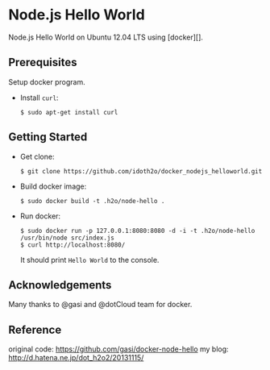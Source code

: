 # Node.js Hello World

Node.js Hello World on Ubuntu 12.04 LTS using [docker][].

## Prerequisites

Setup docker program.

-   Install `curl`:

        $ sudo apt-get install curl

## Getting Started

-   Get clone:

        $ git clone https://github.com/idoth2o/docker_nodejs_helloworld.git

-   Build docker image:

        $ sudo docker build -t .h2o/node-hello .

-   Run docker:

        $ sudo docker run -p 127.0.0.1:8080:8080 -d -i -t .h2o/node-hello /usr/bin/node src/index.js
        $ curl http://localhost:8080/

    It should print `Hello World` to the console.

## Acknowledgements

Many thanks to @gasi and @dotCloud team for docker.


## Reference

original code:	https://github.com/gasi/docker-node-hello
my blog:	http://d.hatena.ne.jp/dot_h2o2/20131115/

	
